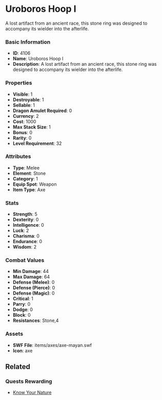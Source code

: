 # Uroboros Hoop I

A lost artifact from an ancient race, this stone ring was designed to accompany its wielder into the afterlife. 

### Basic Information

- **ID**: 4106
- **Name**: Uroboros Hoop I
- **Description**: A lost artifact from an ancient race, this stone ring was designed to accompany its wielder into the afterlife. 

### Properties

- **Visible**: 1
- **Destroyable**: 1
- **Sellable**: 1
- **Dragon Amulet Required**: 0
- **Currency**: 2
- **Cost**: 1000
- **Max Stack Size**: 1
- **Bonus**: 0
- **Rarity**: 0
- **Level Requirement**: 32

### Attributes

- **Type**: Melee
- **Element**: Stone
- **Category**: 1
- **Equip Spot**: Weapon
- **Item Type**: Axe

### Stats

- **Strength**: 5
- **Dexterity**: 0
- **Intelligence**: 0
- **Luck**: 2
- **Charisma**: 0
- **Endurance**: 0
- **Wisdom**: 2

### Combat Values

- **Min Damage**: 44
- **Max Damage**: 64
- **Defense (Melee)**: 0
- **Defense (Pierce)**: 0
- **Defense (Magic)**: 0
- **Critical**: 1
- **Parry**: 0
- **Dodge**: 0
- **Block**: 0
- **Resistances**: Stone,4

### Assets

- **SWF File**: items/axes/axe-mayan.swf
- **Icon**: axe

## Related

### Quests Rewarding

- [Know Your Nature](../quests/632-know-your-nature.md)

